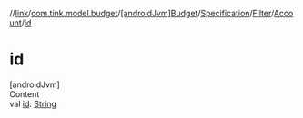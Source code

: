 //[link](../../../../../index.md)/[com.tink.model.budget](../../../../index.md)/[[androidJvm]Budget](../../../index.md)/[Specification](../../index.md)/[Filter](../index.md)/[Account](index.md)/[id](id.md)



# id  
[androidJvm]  
Content  
val [id](id.md): [String](https://kotlinlang.org/api/latest/jvm/stdlib/kotlin/-string/index.html)  



